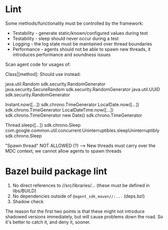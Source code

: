 # Lint

Some methods/functionality must be controlled by the framework:
- Testability - generate static/known/configured values during test
- Testability - sleep should never occur during a test
- Logging - the log state must be maintained over thread boundaries
- Performance - agents should not be able to spawn new threads, it introduces performance and soundness issues


Scan agent code for usages of:

Class|[method]:             Should use instead:

java.util.Random            sdk.security.RandomGenerator
java.security.SecureRandom  sdk.security.RandomGenerator
java.util.UUID              sdk.security.RandomGenerator

Instant.now([...])          sdk.chrono.TimeGenerator
LocalDate.now([...])        sdk.chrono.TimeGenerator
LocalDateTime.now([...])    sdk.chrono.TimeGenerator
new Date()                  sdk.chrono.TimeGenerator

Thread.sleep([...])         sdk.chrono.Sleep
com.google.common.util.concurrent.Uninterruptibles.sleepUninterruptibly             sdk.chrono.Sleep


"Spawn thread"              NOT ALLOWED (?) --> New threads must carry over the MDC context, we cannot allow agents to spawn threads


# Bazel build package lint

1. No direct references to //src/libraries/... (these must be defined in libs/BUILD)
2. No dependencies outside of `@agent_sdk_maven//:...` (deps.bzl)
3. Shadow check

The reason for the first two points is that these might not introduce shadowed versions immediately,
but will cause problems down the road. So it's better to catch it, and deny it, sooner.
